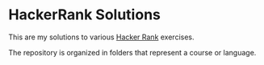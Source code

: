 # HackerRank Solutions

This are my solutions to various [Hacker Rank](https://www.hackerrank.com/profile/luis_ggaboardi) exercises.

The repository is organized in folders that represent a course or language.
